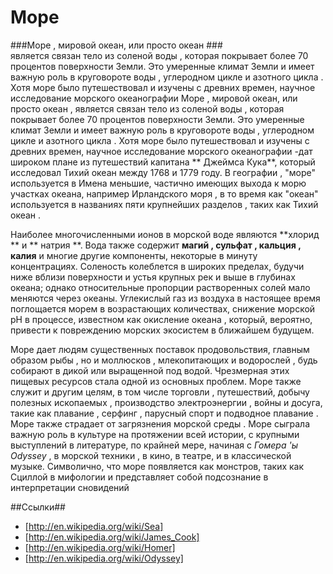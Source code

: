 Море
===
###Море , мировой океан, или просто океан  ###   
является связан тело из соленой воды , которая покрывает более 70 процентов поверхности Земли. Это умеренные климат Земли и имеет важную роль в круговороте воды , углеродном цикле и азотного цикла . Хотя море было путешествовал и изучены с древних времен, научное исследование морского океанографии Море , мировой океан, или просто океан , является связан тело из соленой воды , которая покрывает более 70 процентов поверхности Земли. Это умеренные климат Земли и имеет важную роль в круговороте воды , углеродном цикле и азотного цикла . Хотя море было путешествовал и изучены с древних времен, научное исследование морского океанографии -дат широком плане из путешествий капитана ** Джеймса Кука**, который исследовал Тихий океан между 1768 и 1779 году. В географии , "море" используется в Имена меньшие, частично имеющих выхода к морю участках океана, например Ирландского моря , в то время как "океан" используется в названиях пяти крупнейших разделов , таких как Тихий океан .

Наиболее многочисленными ионов в морской воде являются **хлорид ** и ** натрия **. Вода также содержит  **магий , сульфат , кальция , калия** и многие другие компоненты, некоторые в минуту концентрациях. Соленость колеблется в широких пределах, будучи ниже вблизи поверхности и устья крупных рек и выше в глубинах океана; однако относительные пропорции растворенных солей мало меняются через океаны. Углекислый газ из воздуха в настоящее время поглощается морем в возрастающих количествах, снижение морской рН в процессе, известном как окисление океана , который, вероятно, привести к повреждению морских экосистем в ближайшем будущем.

Море дает людям существенных поставок продовольствия, главным образом рыбы , но и моллюсков , млекопитающих и водорослей , будь собирают в дикой или выращенной под водой. Чрезмерная этих пищевых ресурсов стала одной из основных проблем. Море также служит и другим целям, в том числе торговли , путешествий, добычу полезных ископаемых , производство электроэнергии , войны и досуга, такие как плавание , серфинг , парусный спорт и подводное плавание . Море также страдает от загрязнения морской среды . Море сыграла важную роль в культуре на протяжении всей истории, с крупными выступлений в литературе, по крайней мере, начиная с *Гомера 'ы Оdyssey* , в морской техники , в кино, в театре, и в классической музыке. Символично, что море появляется как монстров, таких как Сциллой в мифологии и представляет собой подсознание в интерпретации сновидений 


##Ссылки##
  * [http://en.wikipedia.org/wiki/Sea]
  * [http://en.wikipedia.org/wiki/James_Cook]
  * [http://en.wikipedia.org/wiki/Homer]
  * [http://en.wikipedia.org/wiki/Odyssey]
